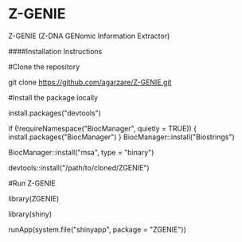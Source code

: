 # Z-GENIE
Z-GENIE (Z-DNA GENomic Information Extractor)

####Installation Instructions

#Clone the repository

git clone https://github.com/agarzare/Z-GENIE.git

#Install the package locally

install.packages("devtools")

if (!requireNamespace("BiocManager", quietly = TRUE)) {
    install.packages("BiocManager")
}
BiocManager::install("Biostrings")

BiocManager::install("msa", type = "binary")

devtools::install("/path/to/cloned/ZGENIE")

#Run Z-GENIE

library(ZGENIE)

library(shiny)

runApp(system.file("shinyapp", package = "ZGENIE"))
